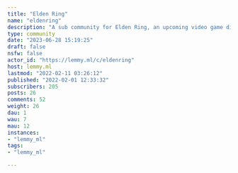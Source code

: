 ```yaml
---
title: "Elden Ring" 
name: "eldenring"
description: "A sub community for Elden Ring, an upcoming video game directed by Michael Zaki and published by From Software."
type: community
date: "2023-06-28 15:19:25"
draft: false
nsfw: false
actor_id: "https://lemmy.ml/c/eldenring"
host: lemmy.ml
lastmod: "2022-02-11 03:26:12"
published: "2022-02-01 12:33:32"
subscribers: 205
posts: 26
comments: 52
weight: 26
dau: 1
wau: 7
mau: 12
instances:
- "lemmy_ml"
tags: 
- "lemmy_ml"

---
```

